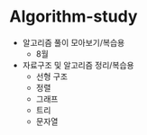 # Algorithm-study
- 알고리즘 풀이 모아보기/복습용
  - 8월
- 자료구조 및 알고리즘 정리/복습용
  - 선형 구조
  - 정렬
  - 그래프
  - 트리
  - 문자열
